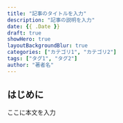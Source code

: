 ```yaml
---
title: "記事のタイトルを入力"
description: "記事の説明を入力"
date: {{ .Date }}
draft: true
showHero: true
layoutBackgroundBlur: true
categories: ["カテゴリ1", "カテゴリ2"]
tags: ["タグ1", "タグ2"]
author: "著者名"
---
```


## はじめに

ここに本文を入力


